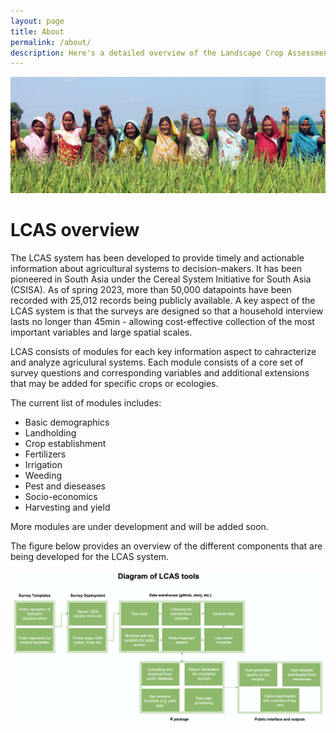 ```yaml
---
layout: page
title: About
permalink: /about/
description: Here's a detailed overview of the Landscape Crop Assessment Survey (LCAS), it's modules and how it helps to collect big data that support sustainability transitions in agriculture. 
---
```


![](photo.jpg)

# LCAS overview

The LCAS system has been developed to provide timely and actionable information about agricultural systems to decision-makers. It has been pioneered in South Asia under the Cereal System Initiative for South Asia (CSISA). As of spring 2023, more than 50,000 datapoints have been recorded with 25,012 records being publicly available. A key aspect of the LCAS system is that the surveys are designed so that a household interview lasts no longer than 45min - allowing cost-effective collection of the most important variables and large spatial scales.

LCAS consists of modules for each key information aspect to cahracterize and analyze agriculural systems. Each module consists of a core set of survey questions and corresponding variables and additional extensions that may be added for specific crops or ecologies.

The current list of modules includes:
- Basic demographics
- Landholding
- Crop establishment
- Fertilizers
- Irrigation
- Weeding
- Pest and dieseases
- Socio-economics
- Harvesting and yield


More modules are under development and will be added soon.


The figure below provides an overview of the different components that are being developed for the LCAS system. 

[![](LCAS-system.png)](../LCAS-system.png)

